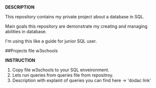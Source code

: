 **DESCRIPTION**

This repository contains my private project about a database in SQL. 

Main goals this repository are demonstrate my creating and managing abilities in database.

I'm using this like a guide for junior SQL user.

##Projects file w3schools

**INSTRUCTION**

1. Copy file w3schools to your SQL enveironment.
2. Lets run queries from queries file from repositroy.
3. Description with explaint of queries you can find here -> 'dodac link'
